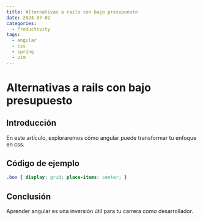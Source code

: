 ```yaml
---
title: Alternativas a rails con bajo presupuesto
date: 2024-07-02
categories:
  - Productivity
tags:
  - angular
  - css
  - spring
  - vim
---
```


# Alternativas a rails con bajo presupuesto

## Introducción

En este artículo, exploraremos cómo angular puede transformar tu enfoque en css.

## Código de ejemplo

```css
.box { display: grid; place-items: center; }
```

## Conclusión

Aprender angular es una inversión útil para tu carrera como desarrollador.